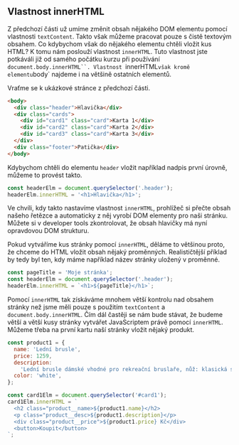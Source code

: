 ## Vlastnost innerHTML

Z předchozí části už umíme změnit obsah nějakého DOM elementu pomocí vlastnosti `textContent`. Takto však můžeme pracovat pouze s čistě textovým obsahem. Co kdybychom však do nějakého elementu chtěli vložit kus HTML? K tomu nám poslouží vlastnost `innerHTML`. Tuto vlastnost jste potkáváli již od samého počátku kurzu při používání `document.body.innerHTML``. Vlastnost `innerHTML` však kromě elementu `body` najdeme i na většině ostatních elementů.

Vraťme se k ukázkové stránce z předchozí části.

```html
<body>
  <div class="header">Hlavička</div>
  <div class="cards">
    <div id="card1" class="card">Karta 1</div>
    <div id="card2" class="card">Karta 2</div>
    <div id="card3" class="card">Karta 3</div>
  </div>
  <div class="footer">Patička</div>
</body>
```

Kdybychom chtěli do elementu `header` vložit například nadpis první úrovně, můžeme to provést takto.

```js
const headerElm = document.querySelector('.header');
headerElm.innerHTML = '<h1>Hlavička</h1>';
```

Ve chvíli, kdy takto nastavíme vlastnost `innerHTML`, prohlížeč si přečte obsah našeho řetězce a automaticky z něj vyrobí DOM elementy pro naši stránku. Můžete si v developer tools zkontrolovat, že obsah hlavičky má nyní opravdovou DOM strukturu.

Pokud vytváříme kus stránky pomocí `innerHTML`, děláme to většinou proto, že chceme do HTML vložit obsah nějaký proměnných. Realističtější příklad by tedy byl ten, kdy máme například název stránky uložený v proměnné.

```js
const pageTitle = 'Moje stránka';
const headerElm = document.querySelector('.header');
headerElm.innerHTML = `<h1>${pageTitle}</h1>`;
```

Pomocí `innerHTML` tak získáváme mnohem větší kontrolu nad obsahem stránky než jsme měli pouze s použitím `textContent` a `document.body.innerHTML`. Čím dál častěji se nám bude stávat, že budeme větší a větší kusy stránky vytvářet JavaScriptem právě pomocí `innerHTML`. Můžeme třeba na první kartu naší stránky vložit nějaký produkt.

```js
const product1 = {
  name: 'Lední brusle',
  price: 1259,
  description:
    'Lední brusle dámské vhodné pro rekreační bruslaře, nůž: klasická svařovaná brusle, nerezová ocel',
  color: 'white',
};

const card1Elm = document.querySelector('#card1');
card1Elm.innerHTML = `
  <h2 class="product__name>${product1.name}</h2>
  <p class="product__desc>${product1.description}</p>
  <div class="product__price">${product1.price} Kč</div>
  <button>Koupit</button>
`;
```
